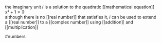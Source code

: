the  imaginary unit $i$ is a solution to the quadratic [[mathematical equation]] $x²+1=0$  
although there is no [[real number]] that satisfies it, $i$ can be used to extend a [[real number]] to a [[complex number]] using [[addition]] and [[multiplication]]  
  
#numbers